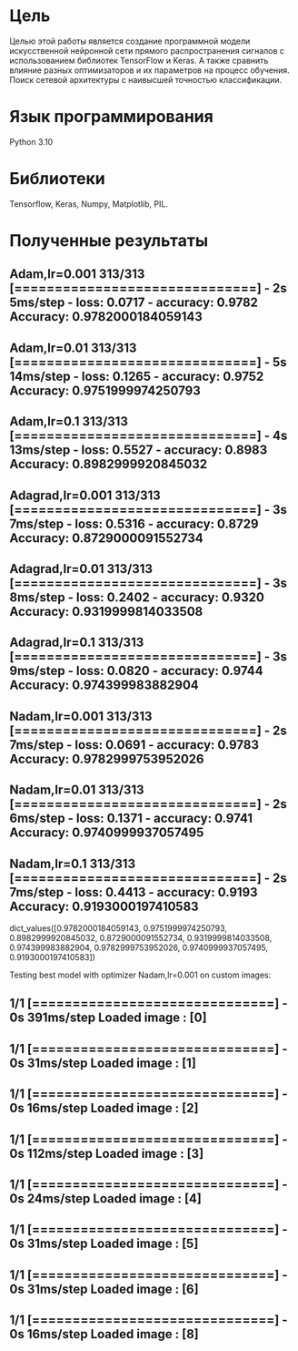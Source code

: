 # Цель
  Целью этой работы является создание программной модели искусственной нейронной сети прямого распространения сигналов с использованием библиотек TensorFlow и Keras. А также сравнить влияние разных оптимизаторов и их параметров на процесс обучения. Поиск сетевой архитектуры с наивысшей точностью классификации.
# Язык программирования
  Python 3.10
# Библиотеки 
  Tensorflow,
  Keras,
  Numpy,
  Matplotlib,
  PIL.
# Полученные результаты
Adam,lr=0.001
313/313 [==============================] - 2s 5ms/step - loss: 0.0717 - accuracy: 0.9782
Accuracy: 0.9782000184059143
---------------------       
Adam,lr=0.01
313/313 [==============================] - 5s 14ms/step - loss: 0.1265 - accuracy: 0.9752 
Accuracy: 0.9751999974250793
---------------------
Adam,lr=0.1
313/313 [==============================] - 4s 13ms/step - loss: 0.5527 - accuracy: 0.8983
Accuracy: 0.8982999920845032
---------------------       
Adagrad,lr=0.001
313/313 [==============================] - 3s 7ms/step - loss: 0.5316 - accuracy: 0.8729
Accuracy: 0.8729000091552734
---------------------       
Adagrad,lr=0.01
313/313 [==============================] - 3s 8ms/step - loss: 0.2402 - accuracy: 0.9320
Accuracy: 0.9319999814033508
---------------------
Adagrad,lr=0.1
313/313 [==============================] - 3s 9ms/step - loss: 0.0820 - accuracy: 0.9744
Accuracy: 0.974399983882904
---------------------
Nadam,lr=0.001
313/313 [==============================] - 2s 7ms/step - loss: 0.0691 - accuracy: 0.9783
Accuracy: 0.9782999753952026
---------------------
Nadam,lr=0.01
313/313 [==============================] - 2s 6ms/step - loss: 0.1371 - accuracy: 0.9741
Accuracy: 0.9740999937057495
---------------------
Nadam,lr=0.1
313/313 [==============================] - 2s 7ms/step - loss: 0.4413 - accuracy: 0.9193
Accuracy: 0.9193000197410583
---------------------
dict_values([0.9782000184059143, 0.9751999974250793, 0.8982999920845032, 0.8729000091552734, 0.9319999814033508, 0.974399983882904, 0.9782999753952026, 0.9740999937057495, 0.9193000197410583])

Testing best model with optimizer Nadam,lr=0.001 on custom images:

1/1 [==============================] - 0s 391ms/step
Loaded image : [0]
---------------------
1/1 [==============================] - 0s 31ms/step
Loaded image : [1]
---------------------
1/1 [==============================] - 0s 16ms/step
Loaded image : [2]
---------------------
1/1 [==============================] - 0s 112ms/step
Loaded image : [3]
---------------------
1/1 [==============================] - 0s 24ms/step
Loaded image : [4]
---------------------
1/1 [==============================] - 0s 31ms/step
Loaded image : [5]
---------------------
1/1 [==============================] - 0s 31ms/step
Loaded image : [6]
---------------------
1/1 [==============================] - 0s 16ms/step
Loaded image : [8]
---------------------
